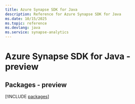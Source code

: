```yaml
---
title: Azure Synapse SDK for Java
description: Reference for Azure Synapse SDK for Java
ms.date: 10/15/2025
ms.topic: reference
ms.devlang: java
ms.service: synapse-analytics
---
```

# Azure Synapse SDK for Java - preview
## Packages - preview
[!INCLUDE [packages](synapse-index.md)]